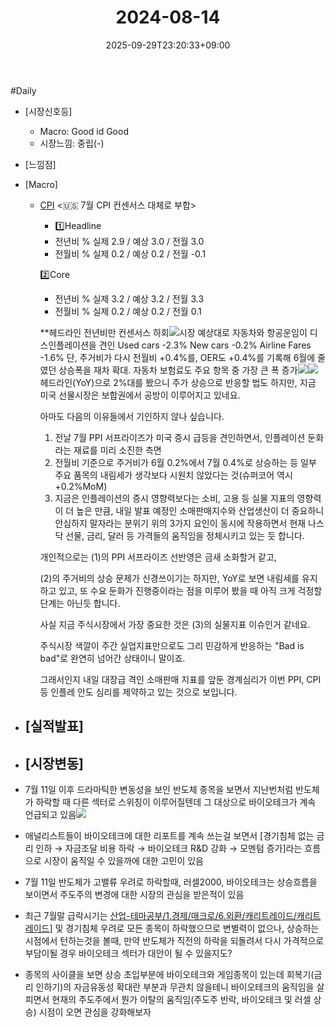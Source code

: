 ﻿---
title: "2024-08-14"
date: 2025-09-29T23:20:33+09:00
lastmod: 2025-10-02T20:03:49+09:00
type: docs
sidebar:
  open: true
weight: 7
---
<div style="display:none">
  <meta property="article:published_time" content="2025-09-29T14:20:33Z" />
  <meta property="article:modified_time" content="2025-10-02T11:03:49Z" />
</div>
#Daily 

- [시장신호등]
	- Macro: Good id Good 
	- 시장느낌:  중립(-)

- [느낌점] 

- [Macro]
	- [CPI](/industry-study/cpi/) <🇺🇸 7월 CPI 컨센서스 대체로 부합>
		- 1️⃣Headline
		- 전년비 %
		실제 2.9 / 예상 3.0 / 전월 3.0
		- 전월비 %
		실제 0.2 / 예상 0.2 / 전월 -0.1
		
		2️⃣Core
		- 전년비 %
		실제 3.2 / 예상 3.2 / 전월 3.3
		- 전월비 %
		실제 0.2 / 예상 0.2 / 전월 0.1
	
		**헤드라인 전년비만 컨센서스 하회![](Pasted%20image%2020240814220905.png)시장 예상대로 자동차와 항공운임이 디스인플레이션을 견인
		Used cars -2.3%
		New cars -0.2%
		Airline Fares -1.6%
		단, 주거비가 다시 전월비 +0.4%를, OER도 +0.4%를 기록해 6월에 줄였던 상승폭을 재차 확대. 자동차 보험료도 주요 항목 중 가장 큰 폭 증가![](Pasted%20image%2020240814221027.png)![](Pasted%20image%2020240814221022.png)
		헤드라인(YoY)으로 2%대를 봤으니 주가 상승으로 반응할 법도 하지만, 지금 미국 선물시장은 보합권에서 공방이 이루어지고 있네요. 
		
		아마도 다음의 이유들에서 기인하지 않나 싶습니다.

		1) 전날 7월 PPI 서프라이즈가 미국 증시 급등을 견인하면서, 인플레이션 둔화라는 재료를 미리 소진한 측면
		2) 전월비 기준으로 주거비가 6월 0.2%에서 7월 0.4%로 상승하는 등 일부 주요 품목의 내림세가 생각보다 시원치 않았다는 것(슈퍼코어 역시 +0.2%MoM)
		3) 지금은 인플레이션의 증시 영향력보다는 소비, 고용 등 실물 지표의 영향력이 더 높은 만큼, 내일 발표 예정인 소매판매지수와 산업생산이 더 중요하니 안심하지 말자라는 분위기
		위의 3가지 요인이 동시에 작용하면서 현재 나스닥 선물, 금리, 달러 등 가격들의 움직임을 정체시키고 있는 듯 합니다.
		
		개인적으로는 (1)의 PPI 서프라이즈 선반영은 금새 소화할거 같고,
		
		(2)의 주거비의 상승 문제가 신경쓰이기는 하지만, YoY로 보면 내림세를 유지하고 있고, 또 수요 둔화가 진행중이라는 점을 미루어 봤을 때 아직 크게 걱정할 단계는 아닌듯 합니다.
		
		사실 지금 주식시장에서 가장 중요한 것은 (3)의 실물지표 이슈인거 같네요. 
		
		주식시장 색깔이 주간 실업지표만으로도 그리 민감하게 반응하는 "Bad is bad"로 완연히 넘어간 상태이니 말이죠.
		
		그래서인지 내일 대장급 격인 소매판매 지표를 앞둔 경계심리가 이번 PPI, CPI 등 인플레 안도 심리를 제약하고 있는 것으로 보입니다.

- [실적발표]
	-                                                                     

- [시장변동]
	- 

- 7월 11일 이후 드라마틱한 변동성을 보인 반도체 종목을 보면서 지난번처럼 반도체가 하락할 때 다른 섹터로 스위칭이 이루어질텐데 그 대상으로 바이오테크가 계속 언급되고 있음![](Pasted%20image%2020240814133620.png)
- 애널리스트들이 바이오테크에 대한 리포트를 계속 쓰는걸 보면서 [경기침체 없는 금리 인하 → 자금조달 비용 하락 → 바이오테크 R&D 강화 → 모멘텀 증가]라는 흐름으로 시장이 움직일 수 있을까에 대한 고민이 있음
- 7월 11일 반도체가 고밸류 우려로 하락할때, 러셀2000, 바이오테크는 상승흐름을 보이면서 주도주의 변경에 대한 시장의 관심을 받은적이 있음
- 최근 7월말 급락시기는 [산업-테마공부/1.경제/매크로/6.외환/캐리트레이드/캐리트레이드](/industry-study/캐리트레이드/)] 및 경기침체 우려로 모든 종목이 하락했으므로 변별력이 없으나, 상승하는 시점에서 턴하는것을 볼때, 만약 반도체가 직전의 하락을 되돌려서 다시 가격적으로 부담이될 경우 바이오테크 섹터가 대안이 될 수 있을지도?
- 종목의 사이클을 보면 상승 초입부분에 바이오테크와 게임종목이 있는데 회복기(금리 인하기)의 자금유동성 확대란 부분과 무관치 않을테니 바이오테크의 움직임을 살피면서 현재의 주도주에서 뭔가 이탈의 움직임(주도주 반락, 바이오테크 및 러셀 상승) 시점이 오면 관심을 강화해보자
